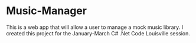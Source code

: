 # Music-Manager
This is a web app that will allow a user to manage a mock music library. I created this project for the January-March C# .Net Code Louisville session.
